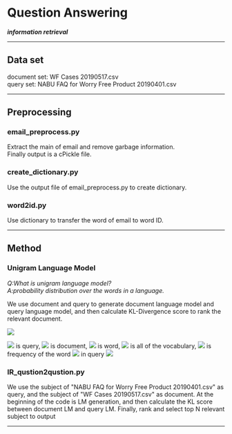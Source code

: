 
# Question Answering
<i><b>information retrieval</b></i>

---

## Data set
document set: WF Cases 20190517.csv<br>
query set:    NABU FAQ for Worry Free Product 20190401.csv

---

## Preprocessing
### email_preprocess.py
Extract the main of email and remove garbage information.<br>
Finally output is a cPickle file.
### create_dictionary.py
Use the output file of email_preprocess.py to create dictionary.
### word2id.py
Use dictionary to transfer the word of email to word ID.

---

## Method
### Unigram Language Model
<i>Q:What is unigram language model?<br>
A:probability distribution over the words in a language.<br></i>

We use document and query to generate document language model and query language model, and then calculate KL-Divergence score to rank the relevant document.

<img src="http://latex.codecogs.com/gif.latex?\\ {KL(Q||D)}=\sum_{w\in{V}}\frac{f_{w,Q}}{|Q|}\log{P(w|D)}" />

<img src="http://latex.codecogs.com/gif.latex?\\ Q" /> is query, <img src="http://latex.codecogs.com/gif.latex?\\ D" /> is document, <img src="http://latex.codecogs.com/gif.latex?\\ w" /> is word, <img src="http://latex.codecogs.com/gif.latex?\\ V" /> is all of the vocabulary, <img src="http://latex.codecogs.com/gif.latex?\\ f_{w,Q}" /> is frequency of the word <img src="http://latex.codecogs.com/gif.latex?\\ w" /> in query <img src="http://latex.codecogs.com/gif.latex?\\ Q" />




### IR_qustion2qustion.py
We use the subject of "NABU FAQ for Worry Free Product 20190401.csv" as query, and the subject of "WF Cases 20190517.csv" as document. At the beginning of the code is LM generation, and then calculate the KL score between document LM and query LM. Finally, rank and select top N relevant subject to output<br> 


---
